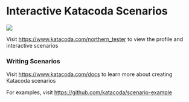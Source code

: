 # Interactive Katacoda Scenarios

[![](http://shields.katacoda.com/katacoda/northern_tester/count.svg)](https://www.katacoda.com/northern_tester "Get your profile on Katacoda.com")

Visit https://www.katacoda.com/northern_tester to view the profile and interactive scenarios

### Writing Scenarios
Visit https://www.katacoda.com/docs to learn more about creating Katacoda scenarios

For examples, visit https://github.com/katacoda/scenario-example
